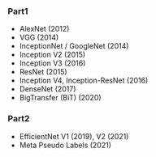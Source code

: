 
### Part1

- AlexNet (2012)
- VGG (2014)
- InceptionNet / GoogleNet (2014)
- Inception V2 (2015)
- Inception V3 (2016)
- ResNet (2015)
- Inception V4, Inception-ResNet (2016)
- DenseNet (2017)
- BigTransfer (BiT) (2020)

### Part2
- EfficientNet V1 (2019), V2 (2021)
- Meta Pseudo Labels (2021)


